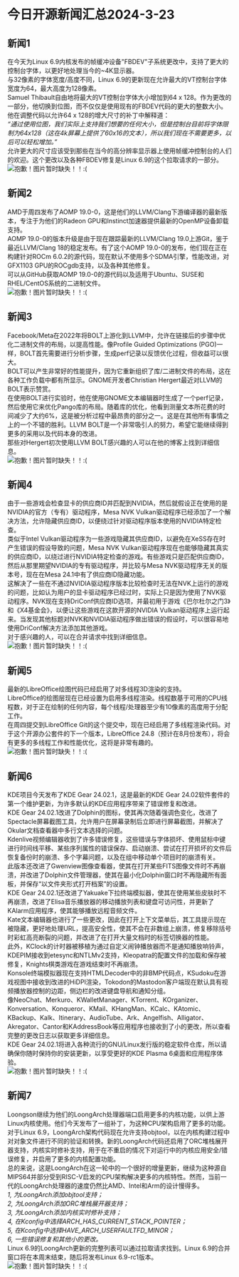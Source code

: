 # 今日开源新闻汇总2024-3-23
## 新闻1
在今天为Linux 6.9内核发布的帧缓冲设备"FBDEV"子系统更改中，支持了更大的控制台字体，以更好地处理当今的~4K显示器。
<br>
与32像素的字体宽度/高度不同，Linux 6.9的更新现在允许最大的VT控制台字体宽度为64，最大高度为128像素。
<br>
Samuel Thibault自由地将最大的VT控制台字体大小增加到64 x 128。作为更改的一部分，他切换到位图，而不仅仅是使用现有的FBDEV代码的更大的整数大小。他在调整代码以允许64 x 128的增大尺寸的补丁中解释道：
<br>
*“通过使用位图，我们实际上支持我们想要的任何大小，但是控制台目前将字体限制为64x128（这在4k屏幕上提供了60x16的文本），所以我们现在不需要更多，以后可以轻松增加。”*
<br>
允许更大的尺寸应该受到那些在当今的高分辨率显示器上使用帧缓冲控制台的人们的欢迎。这个更改以及各种FBDEV修复是Linux 6.9的这个拉取请求的一部分。
<br>
![抱歉！图片暂时缺失！！:(](img/1.png)
## 新闻2
AMD于周四发布了AOMP 19.0-0，这是他们的LLVM/Clang下游编译器的最新版本，专注于为他们的Radeon GPU和Instinct加速器提供最新的OpenMP设备卸载支持。
<br>
AOMP 19.0-0的版本升级是由于现在跟踪最新的LLVM/Clang 19.0上游Git，鉴于最近LLVM/Clang 18的稳定发布。有了这个AOMP 19.0-0的发布，他们现在正在构建针对ROCm 6.0.2的源代码，现在默认不使用多个SDMA引擎，性能改进，对GFX1103 GPU的ROCgdb支持，以及各种其他修复。
<br>
可以从GitHub获取AOMP 19.0-0的源代码以及适用于Ubuntu、SUSE和RHEL/CentOS系统的二进制文件。
<br>
![抱歉！图片暂时缺失！！:(](img/2.png)
## 新闻3
Facebook/Meta在2022年将BOLT上游化到LLVM中，允许在链接后的步骤中优化二进制文件的布局，以提高性能。像Profile Guided Optimizations (PGO)一样，BOLT首先需要进行分析步骤，生成perf记录以反馈优化过程，但收益可以很大。
<br>
BOLT可以产生非常好的性能提升，因为它重新组织了库/二进制文件的布局，这在各种工作负载中都有所显示。GNOME开发者Christian Hergert最近对LLVM的BOLT表示赞赏。
<br>
在使用BOLT进行实验时，他在使用GNOME文本编辑器时生成了一个perf记录，然后使用它来优化Pango库的布局。随着库的优化，他看到测量文本所花费的时间减少了大约6%，这是被分析过程中最昂贵的部分之一。这是在其他所有事情之上的一个不错的胜利。LLVM BOLT是一个非常吸引人的努力，希望它能继续得到更多的采用以及代码本身的改进。
<br>
那些对Hergert初次使用LLVM BOLT感兴趣的人可以在他的博客上找到详细信息。
<br>
![抱歉！图片暂时缺失！！:(](img/3.png)
## 新闻4
由于一些游戏会检查显卡的供应商ID并匹配到NVIDIA，然后就假设正在使用的是NVIDIA的官方（专有）驱动程序，Mesa NVK Vulkan驱动程序已经添加了一个解决方法，允许隐藏供应商ID，以便绕过针对驱动程序版本使用的NVIDIA特定检查。
<br>
类似于Intel Vulkan驱动程序为一些游戏隐藏其供应商ID，以避免在XeSS存在时产生错误的假设导致的问题，Mesa NVK Vulkan驱动程序现在也能够隐藏其真实的供应商ID，以绕过进行NVIDIA特定检查的游戏。有些游戏只是匹配供应商ID，然后从那里期望NVIDIA的专有驱动程序，并比较与Mesa NVK驱动程序无关的版本号，现在在Mesa 24.1中有了供应商ID隐藏功能。
<br>
这解决了一些在不通过NVIDIA驱动程序版本比较检查时无法在NVK上运行的游戏的问题，比如认为用户的显卡驱动程序已经过时，实际上只是因为使用了NVK驱动程序。NVK现在支持DriConf供应商ID选项，并最初用于游戏《巴尔杜尔之门3》和《X4基金会》，以便让这些游戏在这款开源的NVIDIA Vulkan驱动程序上运行起来。当发现其他标题对NVK和NVIDIA驱动程序做出错误的假设时，可以很容易地使用DriConf解决方法添加其他游戏。
<br>
对于感兴趣的人，可以在合并请求中找到详细信息。
<br>
![抱歉！图片暂时缺失！！:(](img/4.png)
## 新闻5
最新的LibreOffice绘图代码已经启用了对多线程3D渲染的支持。
<br>
LibreOffice的绘图层现在已经设置为启用多线程渲染。线程数基于可用的CPU线程数，对于正在绘制的任何内容，每个线程/处理器至少有10像素的高度用于分配工作。
<br>
在周四提交到LibreOffice Git的这个提交中，现在已经启用了多线程渲染代码。对于这个开源办公套件的下一个版本，LibreOffice 24.8（预计在8月份发布），将会有更多的多线程工作和性能优化，这将是非常有趣的。
<br>
![抱歉！图片暂时缺失！！:(](img/5.png)
## 新闻6
KDE项目今天发布了KDE Gear 24.02.1，这是最新的KDE Gear 24.02软件套件的第一个维护更新，为许多默认的KDE应用程序带来了错误修复和改进。
<br>
KDE Gear 24.02.1改进了Dolphin的图标，使其再次随着强调色变化，改进了Spectacle屏幕截图工具，允许用户在屏幕录制后立即进行屏幕截图，并解决了Okular文档查看器中多行文本选择的问题。
<br>
Kdenlive视频编辑器收到了许多错误修复，这些错误与字体损坏、使用鼠标中键进行时间线平移、某些序列属性的错误保存、启动崩溃、尝试在打开损坏的文件后恢复备份时的崩溃、多个字幕问题，以及在组中移动单个项目时的崩溃有关。
<br>
此版本还改进了Gwenview图像查看器，使其在打开某些FITS图像文件时不再崩溃，并改进了Dolphin文件管理器，使其在最小化Dolphin窗口时不再隐藏所有面板，并保存“以文件夹形式打开档案”的设置。
<br>
KDE Gear 24.02.1还改进了Yakuake下拉终端模拟器，使其在使用某些皮肤时不再崩溃，改进了Elisa音乐播放器的移动播放列表和键盘可访问性，并更新了KAlarm应用程序，使其能够播放远程音频文件。
<br>
Kate文本编辑器也进行了一些更改，因此在打开上下文菜单后，其工具提示现在被隐藏，更好地处理URL，提高安全性，使其不会在非数组上崩溃，修复移除括号时彩虹高亮断裂的问题，并改进了在打开大量文档时的标签切换器的性能。
<br>
此外，KClock的计时器被移植为通过自定义闹钟播放器而不是通知播放响铃声，KDEPIM接收到etesync和NTLMv2支持，Kleopatra的配置文件的加载和保存被修复，Knights棋类游戏在游戏结束时不再崩溃。
<br>
Konsole终端模拟器现在支持HTMLDecoder中的非BMP代码点，KSudoku在游戏视图中接收到改进的HiDPI渲染，Tokodon的Mastodon客户端现在默认具有视频播放器控制的边距，侧边栏的改进键盘导航和通知分组。
<br>
像NeoChat、Merkuro、KWalletManager、KTorrent、KOrganizer、Konversation、Konqueror、KMail、KHangMan、KCalc、KAtomic、KBackup、Kalk、Itinerary、AudioTube、Ark、Angelfish、Alligator、Akregator、Cantor和KAddressBook等应用程序也接收到了小的更改，所以查看完整的更改日志以获取更多详细信息。
<br>
KDE Gear 24.02.1将进入各种流行的GNU/Linux发行版的稳定软件仓库，所以请确保你随时保持你的安装更新，以享受更好的KDE Plasma 6桌面和应用程序体验。
<br>
![抱歉！图片暂时缺失！！:(](img/6.png)
## 新闻7
Loongson继续为他们的LoongArch处理器端口启用更多的内核功能，以供上游Linux内核使用。他们今天发布了一组补丁，为这种CPU架构启用了更多的功能。
<br>
对于Linux 6.9，LoongArch架构代码现在允许支持objtool，以在内核构建过程中对对象文件进行不同的验证和转换。新的LoongArch代码还启用了ORC堆栈展开器支持，内核实时修补支持，用于在不重启的情况下对运行中的内核应用安全/错误修复，并启用了更多的内核配置功能。
<br>
总的来说，这是LoongArch在这一轮中的一个很好的增量更新，继续为这种源自MIPS64并部分受到RISC-V启发的CPU架构解决更多的内核特性。然而，当前一代的LoongArch处理器的速度仍然比AMD、Intel和Arm的设计慢得多。
<br>
*1, 为LoongArch添加objtool支持；*
<br>
*2, 为LoongArch添加ORC堆栈展开器支持；*
<br>
*3, 为LoongArch添加内核实时修补支持；*
<br>
*4, 在Kconfig中选择ARCH_HAS_CURRENT_STACK_POINTER；*
<br>
*5, 在Kconfig中选择HAVE_ARCH_USERFAULTFD_MINOR；*
<br>
*6, 一些错误修复和其他小的更改。*
<br>
Linux 6.9的LoongArch更新的完整列表可以通过拉取请求找到。Linux 6.9的合并窗口将在本周末结束，随后将发布Linux 6.9-rc1版本。
<br>
![抱歉！图片暂时缺失！！:(](img/7.png)
